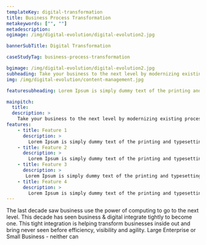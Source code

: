 ```yaml
---
templateKey: digital-transformation
title: Business Process Transformation
metakeywords: ["", ""]
metadescription: 
ogimage: /img/digital-evolution/digital-evolution2.jpg

bannerSubTitle: Digital Transformation

caseStudyTag: business-process-transformation

bgimage: /img/digital-evolution/digital-evolution2.jpg
subheading: Take your business to the next level by modernizing existing processes that improve business productivity and organizational efficiency. 
img: /img/digital-evolution/content-management.jpg

featuresubheading: Lorem Ipsum is simply dummy text of the printing and typesetting industry. Lorem Ipsum has been the industry's standard dummy text

mainpitch:
  title: 
  description: >
    Take your business to the next level by modernizing existing processes that improve business productivity and organizational efficiency.
features:
    - title: Feature 1
      description: >
        Lorem Ipsum is simply dummy text of the printing and typesetting industry. Lorem Ipsum has been the industry's standard dummy text ever since the 1500s.
    - title: Feature 2
      description: >
        Lorem Ipsum is simply dummy text of the printing and typesetting industry. Lorem Ipsum has been the industry's standard dummy text ever since the 1500s.
    - title: Feature 3
      description: >
       Lorem Ipsum is simply dummy text of the printing and typesetting industry. Lorem Ipsum has been the industry's standard dummy text ever since the 1500s.
    - title: Feature 4
      description: >
        Lorem Ipsum is simply dummy text of the printing and typesetting industry. Lorem Ipsum has been the industry's standard dummy text ever since the 1500s.
---
```


The last decade saw business use the power of computing to go to the next level. This decade has seen business & digital integrate tightly to become one. This tight integration is helping transform businesses inside out and bring never seen before efficiency, visibility and agility. Large Enterprise or Small Business - neither can 
